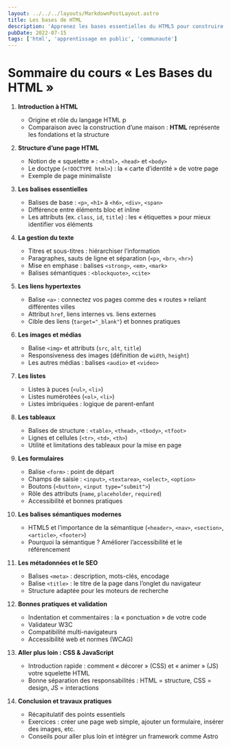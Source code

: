 ```yaml
---
layout: ../../../layouts/MarkdownPostLayout.astro
title: Les bases de HTML
description: 'Apprenez les bases essentielles du HTML5 pour construire des pages web modernes.'
pubDate: 2022-07-15
tags: ['html', 'apprentissage en public', 'communauté']
---
```


# Sommaire du cours « Les Bases du HTML »

1. **Introduction à HTML**

   - Origine et rôle du langage HTML p
   - Comparaison avec la construction d’une maison : **HTML** représente les fondations et la structure

2. **Structure d’une page HTML**

   - Notion de « squelette » : `<html>`, `<head>` et `<body>`
   - Le doctype (`<!DOCTYPE html>`) : la « carte d’identité » de votre page
   - Exemple de page minimaliste

3. **Les balises essentielles**

   - Balises de base : `<p>`, `<h1>` à `<h6>`, `<div>`, `<span>`
   - Différence entre éléments bloc et inline
   - Les attributs (ex. `class`, `id`, `title`) : les « étiquettes » pour mieux identifier vos éléments

4. **La gestion du texte**

   - Titres et sous-titres : hiérarchiser l’information
   - Paragraphes, sauts de ligne et séparation (`<p>`, `<br>`, `<hr>`)
   - Mise en emphase : balises `<strong>`, `<em>`, `<mark>`
   - Balises sémantiques : `<blockquote>`, `<cite>`

5. **Les liens hypertextes**

   - Balise `<a>` : connectez vos pages comme des « routes » reliant différentes villes
   - Attribut `href`, liens internes vs. liens externes
   - Cible des liens (`target="_blank"`) et bonnes pratiques

6. **Les images et médias**

   - Balise `<img>` et attributs (`src`, `alt`, `title`)
   - Responsiveness des images (définition de `width`, `height`)
   - Les autres médias : balises `<audio>` et `<video>`

7. **Les listes**

   - Listes à puces (`<ul>`, `<li>`)
   - Listes numérotées (`<ol>`, `<li>`)
   - Listes imbriquées : logique de parent-enfant

8. **Les tableaux**

   - Balises de structure : `<table>`, `<thead>`, `<tbody>`, `<tfoot>`
   - Lignes et cellules (`<tr>`, `<td>`, `<th>`)
   - Utilité et limitations des tableaux pour la mise en page

9. **Les formulaires**

   - Balise `<form>` : point de départ
   - Champs de saisie : `<input>`, `<textarea>`, `<select>`, `<option>`
   - Boutons (`<button>`, `<input type="submit">`)
   - Rôle des attributs (`name`, `placeholder`, `required`)
   - Accessibilité et bonnes pratiques

10. **Les balises sémantiques modernes**

    - HTML5 et l’importance de la sémantique (`<header>`, `<nav>`, `<section>`, `<article>`, `<footer>`)
    - Pourquoi la sémantique ? Améliorer l’accessibilité et le référencement

11. **Les métadonnées et le SEO**

    - Balises `<meta>` : description, mots-clés, encodage
    - Balise `<title>` : le titre de la page dans l’onglet du navigateur
    - Structure adaptée pour les moteurs de recherche

12. **Bonnes pratiques et validation**

    - Indentation et commentaires : la « ponctuation » de votre code
    - Validateur W3C
    - Compatibilité multi-navigateurs
    - Accessibilité web et normes (WCAG)

13. **Aller plus loin : CSS & JavaScript**

    - Introduction rapide : comment « décorer » (CSS) et « animer » (JS) votre squelette HTML
    - Bonne séparation des responsabilités : HTML = structure, CSS = design, JS = interactions

14. **Conclusion et travaux pratiques**
    - Récapitulatif des points essentiels
    - Exercices : créer une page web simple, ajouter un formulaire, insérer des images, etc.
    - Conseils pour aller plus loin et intégrer un framework comme Astro
